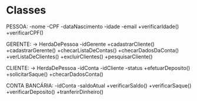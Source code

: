 # Classes
PESSOA:
-nome
-CPF
-dataNascimento
-idade
-email
+verificarIdade()
+verificarCPF()

GERENTE: -> HerdaDePessoa
-idGerente
+cadastrarCliente()
+cadastrarGerente()
+checarListaDeContas()
+checarDadosDaConta()
+verListaDeClientes()
+excluirClientes()
+pesquisarCliente()

CLIENTE: -> HerdaDePessoa
-idConta
-idCliente
-status
+efetuarDeposito()
+solicitarSaque()
+checarDadosConta()

CONTA BANCÁRIA:
-idConta
-saldoAtual
+verificarSaldo()
+verificarSaque() 
+verificarDeposito()
+tranferirDinheiro()


